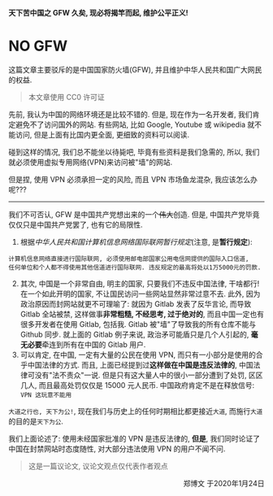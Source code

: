 **天下苦中国之 GFW 久矣, 现必将揭竿而起, 维护公平正义!**

# NO GFW
这篇文章主要驳斥的是中国国家防火墙(GFW), 并且维护中华人民共和国广大网民的权益.
> 本文章使用 CC0 许可证

先前, 我认为中国的网络环境还是比较不错的. 但是, 现在作为一名开发者, 我们肯定避免不了访问国外的网站.
有些网站, 比如 Google, Youtube 或 wikipedia 就不能访问, 但是上面有比国内更全面, 更细致的资料可以阅读.

碰到这样的情况, 我们总不能坐以待毙吧, 毕竟有些资料是我们急需的, 所以, 我们就必须使用虚拟专用网络(VPN)来访问被"墙"的网站.

但是捏, 使用 VPN 必须承担一定的风险, 而且 VPN 市场鱼龙混杂, 我应该怎么办呢???

- - -

我们不可否认, GFW 是中国共产党想出来的一个~~伟大~~创造.
但是, 中国共产党毕竟仅仅只是中国共产党罢了, 也有它的局限性.

1. 根据*中华人民共和国计算机信息网络国际联网暂行规定*(注意, 是**暂行规定**):
```
计算机信息网络直接进行国际联网, 必须使用邮电部国家公用电信网提供的国际入口信道, 
任何单位和个人都不得使用其他信道进行国际联网. 违反规定的最高将处以1万5000元的罚款.
```
2. 其次, 中国是一个非常自由, 明主的国家, 只要我们不违反中国法律, 干啥都行!
在一个如此开明的国家, 不让国民访问一些网站显然非常过意不去. 此外, 因为政治原因而封网站就更不可理喻了: 
就因为 Gitlab 发表了反华言论, 而导致 Gitlab 全站被禁, 这样做事**非常粗糙, 不经思考, 过于绝对的**, 
而且中国一定也有很多开发者在使用 Gitlab, 包括我. Gitlab 被"墙"了导致我的所有仓库不能与 Github 同步. 
就上面的 Gitlab 例子来说, 政治矛可能盾只是几个人引起的, **毫无必要**牵连到所有在中国的 Gitlab 用户.
3. 可以肯定, 在中国, 一定有大量的公民在使用 VPN, 而只有一小部分是使用的合乎中国法律的方式. 而且, 
上面已经提到过**这样做在中国是违反法律的**, 中国法律可没有"法不责众"一说. 但是只有这大量人中的很小一部分遭到了处罚, 
区区几人, 而且最高处罚仅仅是 15000 元人民币. 中国政府肯定不是在释放信号: `VPN 这玩意不能用`

`大道之行也, 天下为公!`, 现在我们与历史上的任何时期相比都更接近`大道`, 而施行`大道`的目的是`天下为公`. 

我们上面论述了: 使用未经国家批准的 VPN 是违反法律的, **但是**, 我们同时论证了中国在封禁网站时态度随性, 
对大部分违法使用 VPN 的用户不闻不问.

> 这是一篇议论文, 议论文观点仅代表作者观点

<p align="right">郑博文 于2020年1月24日</p>
